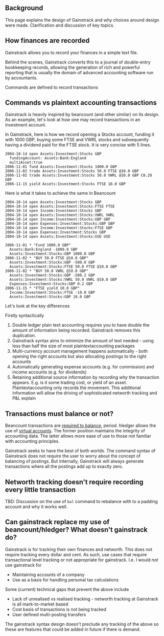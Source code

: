 ## Background

This page explains the design of Gainstrack and why choices around design were made. Clarification and discussion of key topics.

## How finances are recorded
Gainstrack allows you to record your finances in a simple text file.

Behind the scenes, Gainstrack converts this to a journal of double-entry bookkeeping records, allowing the generation of rich and powerful reporting that is usually the domain of advanced accounting software run by accountants.

Commands are defined to record transactions

## Commands vs plaintext accounting transactions
Gainstrack is heavily inspired by beancount (and other similar) on its design. As an example, let's look at how one may record transactions in an investment account.

In Gainstrack, here is how we record opening a Stocks account, funding it with 1000 GBP, buying some FTSE and VWRL stocks and subsequently having a dividend paid for the FTSE stock. It is very concise with 5 lines.

```
2004-10-14 open Assets:Investment:Stocks GBP
  fundingAccount: Assets:Bank:England
  multiAsset:true
2006-11-01 fund Assets:Investment:Stocks 1000.0 GBP
2006-11-02 trade Assets:Investment:Stocks 50.0 FTSE @10.0 GBP
2006-11-02 trade Assets:Investment:Stocks 50.0 VWRL @10.0 GBP C0.20 GBP
2006-11-15 yield Assets:Investment:Stocks FTSE 10.0 GBP
```

Here is what it takes to achieve the same in Beancount

```
2004-10-14 open Assets:Investment:Stocks GBP
2004-10-14 open Assets:Investment:Stocks:FTSE FTSE
2004-10-14 open Income:Investment:Stocks GBP
2004-10-14 open Assets:Investment:Stocks:VWRL VWRL
2004-10-14 open Income:Investment:Stocks:GBP GBP
2004-10-14 open Expenses:Investment:Stocks:GBP GBP
2004-10-14 open Income:Investment:Stocks:FTSE GBP
2004-10-14 open Expenses:Investment:Stocks GBP
2004-10-14 open Assets:Investment:Stocks:USD USD

2006-11-01 * "Fund 1000.0 GBP"
  Assets:Bank:England -1000.0 GBP
  Assets:Investment:Stocks:GBP 1000.0 GBP
2006-11-02 * "BUY 50.0 FTSE @10.0 GBP"
  Assets:Investment:Stocks:GBP -500.0 GBP
  Assets:Investment:Stocks:FTSE 50.0 FTSE @10.0 GBP
2006-11-02 * "BUY 50.0 VWRL @10.0 GBP"
  Assets:Investment:Stocks:GBP -500.2 GBP
  Assets:Investment:Stocks:VWRL 50.0 VWRL @10.0 GBP
  Expenses:Investment:Stocks:GBP 0.2 GBP
2006-11-15 * "FTSE yield 10.0 GBP"
  Income:Investment:Stocks:FTSE -10.0 GBP
  Assets:Investment:Stocks:GBP 10.0 GBP

```

Let's look at the key differences

Firstly syntactically
1. Double ledger plain text accounting requires you to have double the amount of information being recorded. Gainstrack removes this duplication.
2. Gainstrack syntax aims to minimize the amount of text needed - using less than half the size of most plaintextaccounting packages
3. Multi-currency account management happens automatically - both opening the right accounts but also allocating postings to the right accounts
4. Automatically generating expense accounts (e.g. for commission) and income accounts (e.g. for dividends)
5. Retaining additional source information by recording *why* the transaction appears. E.g. is it some trading cost, or yield of an asset. Plaintextaccounting only records the movement. This additional information will allow the driving of sophisticated networth tracking and P&L explain

## Transactions must balance or not?

Beancount transactions are [required to balance](https://beancount.github.io/docs/a_comparison_of_beancount_and_ledger_hledger.html), period. hledger allows the use of [virtual accounts](https://ledger-cli.org/doc/ledger3.html#Virtual-postings). The former position maintains the integrity of accounting data. The latter allows more ease of use to those not familiar with accounting principles.

Gainstrack seeks to have the best of both worlds. The command syntax of Gainstrack does not require the user to worry about the concept of balancing of postings. But internally, Gainstrack will always generate transactions where all the postings add up to exactly zero.

## Networth tracking doesn't require recording every little transaction

TBD: Discussion on the use of `bal` command to rebalance with to a padding account and why it works well.


## Can gainstrack replace my use of beancount/hledger? What doesn't gainstrack do?

Gainstrack is for tracking their own finances and networth. This does not require tracking every dollar and cent. As such, use cases that require transactional level tracking or not appropriate for gainstrack. I.e. I would *not* use gainstrack for
* Maintaining accounts of a company
* Use as a basis for handling personal tax calculations

Some (current) technical gaps that prevent the above include
* Lack of unrealised vs realised tracking  - networth tracking at Gainstrack is all mark-to-market based
* Cost basis of transactions is not being tracked
* User defined multi-posting transfers

The gainstrack syntax design doesn't preclude any tracking of the above so these are features that could be added in future if there is demand.
